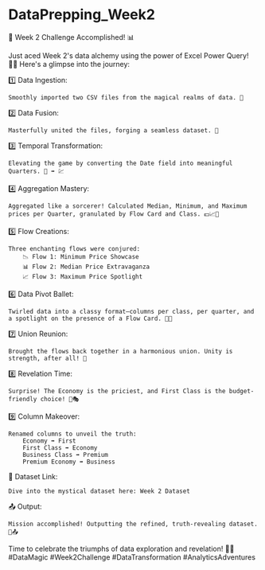 # DataPrepping_Week2

🚀 Week 2 Challenge Accomplished! 📊

Just aced Week 2's data alchemy using the power of Excel Power Query! 🧙‍♂️ Here's a glimpse into the journey:

1️⃣ Data Ingestion:

    Smoothly imported two CSV files from the magical realms of data. 📂

2️⃣ Data Fusion:

    Masterfully united the files, forging a seamless dataset. 🤝

3️⃣ Temporal Transformation:

    Elevating the game by converting the Date field into meaningful Quarters. 📅 ➡️ 💹

4️⃣ Aggregation Mastery:

    Aggregated like a sorcerer! Calculated Median, Minimum, and Maximum prices per Quarter, granulated by Flow Card and Class. 💵📈💼

5️⃣ Flow Creations:

    Three enchanting flows were conjured:
        📉 Flow 1: Minimum Price Showcase
        📊 Flow 2: Median Price Extravaganza
        📈 Flow 3: Maximum Price Spotlight

6️⃣ Data Pivot Ballet:

    Twirled data into a classy format—columns per class, per quarter, and a spotlight on the presence of a Flow Card. 💃🕺

7️⃣ Union Reunion:

    Brought the flows back together in a harmonious union. Unity is strength, after all! 🤝

8️⃣ Revelation Time:

    Surprise! The Economy is the priciest, and First Class is the budget-friendly choice! 🤔🎭

9️⃣ Column Makeover:

    Renamed columns to unveil the truth:
        Economy ➡️ First
        First Class ➡️ Economy
        Business Class ➡️ Premium
        Premium Economy ➡️ Business

🔗 Dataset Link:

    Dive into the mystical dataset here: Week 2 Dataset

📤 Output:

    Mission accomplished! Outputting the refined, truth-revealing dataset. 🚀📤

Time to celebrate the triumphs of data exploration and revelation! 🎉🚀 #DataMagic #Week2Challenge #DataTransformation #AnalyticsAdventures
